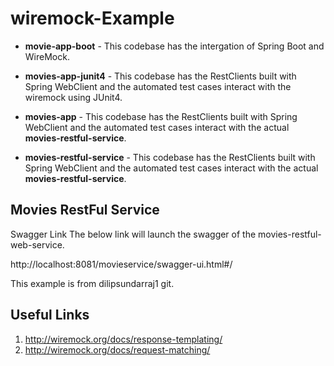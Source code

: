 # wiremock-Example
  - **movie-app-boot** - This codebase has the intergation of Spring Boot and WireMock.

  - **movies-app-junit4** - This codebase has the RestClients built with Spring WebClient and the automated test cases interact with the wiremock using JUnit4.
  - **movies-app** - This codebase has the RestClients built with Spring WebClient and the automated test cases interact with the actual **movies-restful-service**.
  - **movies-restful-service** - This codebase has the RestClients built with Spring WebClient and the automated test cases interact with the actual **movies-restful-service**.


## Movies RestFul Service

Swagger Link
The below link will launch the swagger of the movies-restful-web-service.

http://localhost:8081/movieservice/swagger-ui.html#/

This example is from dilipsundarraj1 git.

## Useful Links
1. http://wiremock.org/docs/response-templating/
2. http://wiremock.org/docs/request-matching/
